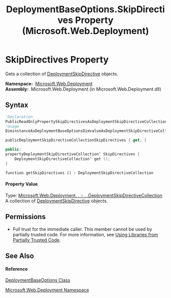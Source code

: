 ﻿---
title: DeploymentBaseOptions.SkipDirectives Property  (Microsoft.Web.Deployment)
TOCTitle: SkipDirectives Property
ms:assetid: P:Microsoft.Web.Deployment.DeploymentBaseOptions.SkipDirectives
ms:mtpsurl: https://msdn.microsoft.com/en-us/library/microsoft.web.deployment.deploymentbaseoptions.skipdirectives(v=VS.90)
ms:contentKeyID: 20208717
ms.date: 05/02/2012
mtps_version: v=VS.90
f1_keywords:
- Microsoft.Web.Deployment.DeploymentBaseOptions.SkipDirectives
- Microsoft.Web.Deployment.DeploymentBaseOptions.get_SkipDirectives
dev_langs:
- CSharp
- JScript
- VB
- c++
api_location:
- Microsoft.Web.Deployment.dll
api_name:
- Microsoft.Web.Deployment.DeploymentBaseOptions.get_SkipDirectives
- Microsoft.Web.Deployment.DeploymentBaseOptions.SkipDirectives
api_type:
- Managed
topic_type:
- apiref
- kbSyntax
product_family_name: VS
ROBOTS: INDEX,FOLLOW
---

# SkipDirectives Property

Gets a collection of [DeploymentSkipDirective](deploymentskipdirective-class-microsoft-web-deployment.md) objects.

**Namespace:**  [Microsoft.Web.Deployment](microsoft-web-deployment-namespace.md)  
**Assembly:**  Microsoft.Web.Deployment (in Microsoft.Web.Deployment.dll)

## Syntax

``` vb
'Declaration
PublicReadOnlyPropertySkipDirectivesAsDeploymentSkipDirectiveCollection
'Usage
DiminstanceAsDeploymentBaseOptionsDimvalueAsDeploymentSkipDirectiveCollectionvalue = instance.SkipDirectives
```

``` csharp
publicDeploymentSkipDirectiveCollectionSkipDirectives { get; }
```

``` c++
public:
propertyDeploymentSkipDirectiveCollection^ SkipDirectives {
    DeploymentSkipDirectiveCollection^ get ();
}
```

``` jscript
function getSkipDirectives () : DeploymentSkipDirectiveCollection
```

#### Property Value

Type: [Microsoft.Web.Deployment. . :: . .DeploymentSkipDirectiveCollection](deploymentskipdirectivecollection-class-microsoft-web-deployment.md)  
A collection of [DeploymentSkipDirective](deploymentskipdirective-class-microsoft-web-deployment.md) objects.  

## Permissions

  - Full trust for the immediate caller. This member cannot be used by partially trusted code. For more information, see [Using Libraries from Partially Trusted Code](https://msdn.microsoft.com/en-us/library/8skskf63\(v=vs.90\)).

## See Also

#### Reference

[DeploymentBaseOptions Class](deploymentbaseoptions-class-microsoft-web-deployment.md)

[Microsoft.Web.Deployment Namespace](microsoft-web-deployment-namespace.md)

